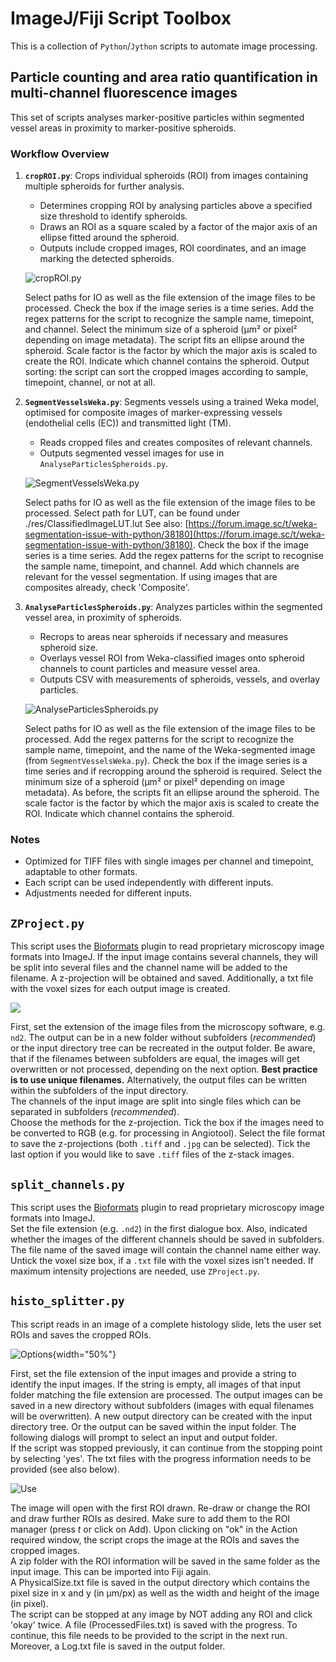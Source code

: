 # ImageJ/Fiji Script Toolbox

This is a collection of `Python`/`Jython` scripts to automate image processing.

## Particle counting and area ratio quantification in multi-channel fluorescence images

This set of scripts analyses marker-positive particles within segmented vessel areas in proximity to marker-positive spheroids.

### Workflow Overview

1. **`cropROI.py`**: Crops individual spheroids (ROI) from images containing multiple spheroids for further analysis.
   - Determines cropping ROI by analysing particles above a specified size threshold to identify spheroids.
   - Draws an ROI as a square scaled by a factor of the major axis of an ellipse fitted around the spheroid.
   - Outputs include cropped images, ROI coordinates, and an image marking the detected spheroids.

   ![cropROI.py](docs/screenshots/cropROI.png?raw=True)

   Select paths for IO as well as the file extension of the image files to be processed.
   Check the box if the image series is a time series.
   Add the regex patterns for the script to recognize the sample name, timepoint, and channel.
   Select the minimum size of a spheroid (µm² or pixel² depending on image metadata).
   The script fits an ellipse around the spheroid. Scale factor is the factor by which the major axis is scaled to create the ROI.
   Indicate which channel contains the spheroid.
   Output sorting: the script can sort the cropped images according to sample, timepoint, channel, or not at all.

2. **`SegmentVesselsWeka.py`**: Segments vessels using a trained Weka model, optimised for composite images of marker-expressing vessels (endothelial cells (EC)) and transmitted light (TM).
   - Reads cropped files and creates composites of relevant channels.
   - Outputs segmented vessel images for use in `AnalyseParticlesSpheroids.py`.

   ![SegmentVesselsWeka.py](docs/screenshots/SegmentVesselsWeka.png?raw=True)

   Select paths for IO as well as the file extension of the image files to be processed.
   Select path for LUT, can be found under ./res/ClassifiedImageLUT.lut See also: [https://forum.image.sc/t/weka-segmentation-issue-with-python/38180](https://forum.image.sc/t/weka-segmentation-issue-with-python/38180).
   Check the box if the image series is a time series.
   Add the regex patterns for the script to recognise the sample name, timepoint, and channel.
   Add which channels are relevant for the vessel segmentation.
   If using images that are composites already, check 'Composite'.

3. **`AnalyseParticlesSpheroids.py`**: Analyzes particles within the segmented vessel area, in proximity of spheroids.
   - Recrops to areas near spheroids if necessary and measures spheroid size.
   - Overlays vessel ROI from Weka-classified images onto spheroid channels to count particles and measure vessel area.
   - Outputs CSV with measurements of spheroids, vessels, and overlay particles.

   ![AnalyseParticlesSpheroids.py](docs/screenshots/AnalyseParticlesSpheroid.png?raw=True)

   Select paths for IO as well as the file extension of the image files to be processed.
   Add the regex patterns for the script to recognize the sample name, timepoint, and the name of the Weka-segmented image (from `SegmentVesselsWeka.py`).
   Check the box if the image series is a time series and if recropping around the spheroid is required.
   Select the minimum size of a spheroid (µm² or pixel² depending on image metadata).
   As before, the scripts fit an ellipse around the spheroid. The scale factor is the factor by which the major axis is scaled to create the ROI.
   Indicate which channel contains the spheroid.

### Notes

- Optimized for TIFF files with single images per channel and timepoint, adaptable to other formats.
- Each script can be used independently with different inputs.
- Adjustments needed for different inputs.

## `ZProject.py`

This script uses the [Bioformats](https://www.openmicroscopy.org/bio-formats/) plugin to read proprietary microscopy image formats into ImageJ.
If the input image contains several channels, they will be split into several files and the channel name will be added to the filename.
A z-projection will be obtained and saved.
Additionally, a txt file with the voxel sizes for each output image is created.

![](docs/screenshots/ZProject.png?raw=True)

First, set the extension of the image files from the microscopy software, e.g. `nd2`.
The output can be in a new folder without subfolders (*recommended*) or the input directory tree can be recreated in the output folder.
Be aware, that if the filenames between subfolders are equal, the images will get overwritten or not processed, depending on the next option. **Best practice is to use unique filenames.**
Alternatively, the output files can be written within the subfolders of the input directory.  
The channels of the input image are split into single files which can be separated in subfolders (*recommended*).  
Choose the methods for the z-projection.
Tick the box if the images need to be converted to RGB (e.g. for processing in Angiotool).
Select the file format to save the z-projections (both `.tiff` and `.jpg` can be selected).
Tick the last option if you would like to save `.tiff` files of the z-stack images.

## `split_channels.py`

This script uses the [Bioformats](https://www.openmicroscopy.org/bio-formats/) plugin to read proprietary microscopy image formats into ImageJ.  
Set the file extension (e.g. `.nd2`) in the first dialogue box.
Also, indicated whether the images of the different channels should be saved in subfolders.
The file name of the saved image will contain the channel name either way.
Untick the voxel size box, if a `.txt` file with the voxel sizes isn't needed.
If maximum intensity projections are needed, use `ZProject.py`.

## `histo_splitter.py`

This script reads in an image of a complete histology slide, lets the user set ROIs and saves the cropped ROIs.

![Options](docs/screenshots/HistoSplitterOptions.png?raw=True){width="50%"}

First, set the file extension of the input images and provide a string to identify the input images.
If the string is empty, all images of that input folder matching the file extension are processed.
The output images can be saved in a new directory without subfolders (images with equal filenames will be overwritten).
A new output directory can be created with the input directory tree.
Or the output can be saved within the input folder.
The following dialogs will prompt to select an input and output folder.  
If the script was stopped previously, it can continue from the stopping point by selecting 'yes'.
The txt files with the progress information needs to be provided (see also below).


![Use](docs/screenshots/HistoSplitterUse.png?raw=True)

The image will open with the first ROI drawn.
Re-draw or change the ROI and draw further ROIs as desired.
Make sure to add them to the ROI manager (press *t* or click on Add).
Upon clicking on "ok" in the Action required window, the script crops the image at the ROIs and saves the cropped images.  
A zip folder with the ROI information will be saved in the same folder as the input image.
This can be imported into Fiji again.  
A PhysicalSize.txt file is saved in the output directory which contains the pixel size in x and y (in µm/px) as well as the width and height of the image (in pixel).  
The script can be stopped at any image by NOT adding any ROI and click 'okay' twice.
A file (ProcessedFiles.txt) is saved with the progress.
To continue, this file needs to be provided to the script in the next run.  
Moreover, a Log.txt file is saved in the output folder.

